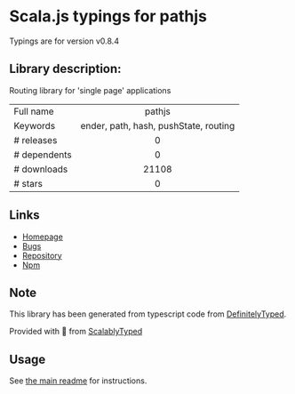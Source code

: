 
# Scala.js typings for pathjs

Typings are for version v0.8.4

## Library description:
Routing library for 'single page' applications

|                    |                 |
| ------------------ | :-------------: |
| Full name          | pathjs |
| Keywords           | ender, path, hash, pushState, routing |
| # releases         | 0 |
| # dependents       | 0 |
| # downloads        | 21108 |
| # stars            | 0 |

## Links
- [Homepage](https://github.com/mtrpcic/pathjs)
- [Bugs](https://github.com/mtrpcic/pathjs/issues)
- [Repository](https://github.com/mtrpcic/pathjs)
- [Npm](https://www.npmjs.com/package/pathjs)
    


## Note
This library has been generated from typescript code from [DefinitelyTyped](https://definitelytyped.org).

Provided with :purple_heart: from [ScalablyTyped](https://github.com/oyvindberg/ScalablyTyped)

## Usage
See [the main readme](../../readme.md) for instructions.


